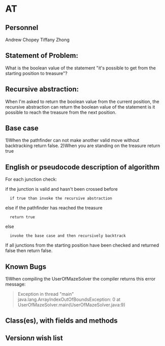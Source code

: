 # AT
## Personnel
Andrew Chopey
Tiffany Zhong
## Statement of Problem:
What is the boolean value of the statement "it's possible to get from the starting position to treasure"?
## Recursive abstraction:
When I'm asked to return the boolean value from the current position, the recursive abstraction can return the boolean value of the statement is it possible to reach the treasure from the next position.
## Base case
1)When the pathfinder can not make another valid move without backtracking return false.
2)When you are standing on the treasure return true
## English or pseudocode description of algorithm
For each junction check:

  if the junction is valid and hasn't been crossed before
  
      if true than invoke the recursive abstraction
      
  else if the pathfinder has reached the treasure 
  
      return true
      
  else
  
      invoke the base case and then recursively backtrack
      
If all junctions from the starting position have been checked and returned false then return false.
## Known Bugs
1)When compiling the UserOfMazeSolver the compiler returns this error message:
>Exception in thread "main" java.lang.ArrayIndexOutOfBoundsException: 0
>at UserOfMazeSolver.main(UserOfMazeSolver.java:9)
## Class(es), with fields and methods
## Version*n* wish list
